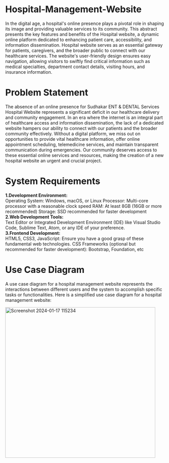 # Hospital-Management-Website
In the digital age, a hospital's online presence plays a pivotal role in shaping its image and providing 
valuable services to its community. This abstract presents the key features and benefits of the Hospital 
website, a dynamic online platform dedicated to enhancing patient care, accessibility, and information 
dissemination.
Hospital website serves as an essential gateway for patients, caregivers, and the broader public to 
connect with our healthcare services. The website's user-friendly design ensures easy navigation, 
allowing visitors to swiftly find critical information such as medical specialties, department contact 
details, visiting hours, and insurance information.
# Problem Statement
The absence of an online presence for Sudhakar ENT & DENTAL Services Hospital Website
represents a significant deficit in our healthcare delivery and community engagement. In an era 
where the internet is an integral part of healthcare access and information dissemination, the lack 
of a dedicated website hampers our ability to connect with our patients and the broader 
community effectively. Without a digital platform, we miss out on opportunities to provide vital 
healthcare information, offer online appointment scheduling, telemedicine services, and maintain 
transparent communication during emergencies. Our community deserves access to these 
essential online services and resources, making the creation of a new hospital website an urgent 
and crucial project.
# System Requirements
<b>1.Development Environment:</b><br>
Operating System: Windows, macOS, or Linux
Processor: Multi-core processor with a reasonable clock speed
RAM: At least 8GB (16GB or more recommended)
Storage: SSD recommended for faster development<br>
<b>2.Web Development Tools:</b><br>
Text Editor or Integrated Development Environment (IDE) like Visual Studio Code, Sublime 
Text, Atom, or any IDE of your preference.<br>
<b>3.Frontend Development:</b><br>
HTML5, CSS3, JavaScript: Ensure you have a good grasp of these fundamental web 
technologies.
CSS Frameworks (optional but recommended for faster development): Bootstrap, 
Foundation, etc
# Use Case Diagram
A use case diagram for a hospital management website represents the interactions between 
different users and the system to accomplish specific tasks or functionalities. Here is a simplified 
use case diagram for a hospital management website:

<img width="474" alt="Screenshot 2024-01-17 115234" src="https://github.com/srichimmy/HospitalManagementWebsite/assets/121282475/1ae8a864-81a1-43a0-bba0-2628ca77922c">
